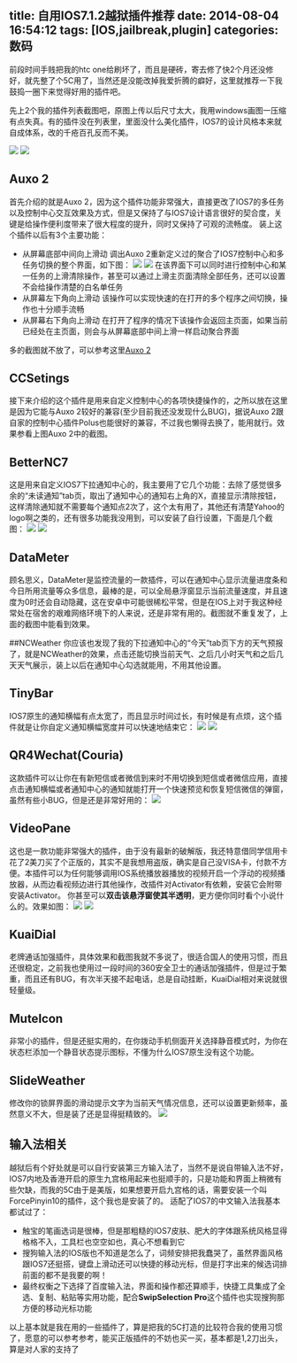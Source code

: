 title: 自用IOS7.1.2越狱插件推荐
date: 2014-08-04 16:54:12
tags: [IOS,jailbreak,plugin]
categories: 数码
---

前段时间手贱把我的htc one给刷坏了，而且是硬砖，寄去修了快2个月还没修好，就先整了个5C用了，当然还是没能改掉我爱折腾的癖好，这里就推荐一下我鼓捣一圈下来觉得好用的插件吧。

<!--more-->



先上2个我的插件列表截图吧，原图上传以后尺寸太大，我用windows画图一压缩有点失真。有的插件没在列表里，里面没什么美化插件，IOS7的设计风格本来就自成体系，改的千疮百孔反而不美。


![](http://ww4.sinaimg.cn/mw690/7d25d640jw1ej0pwd273fj208w0fsjs3.jpg) ![](http://ww1.sinaimg.cn/mw690/7d25d640jw1ej0pwdid5ej208w0fswf6.jpg)


## Auxo 2
首先介绍的就是Auxo 2，因为这个插件功能非常强大，直接更改了IOS7的多任务以及控制中心交互效果及方式，但是又保持了与IOS7设计语言很好的契合度，关键是给操作便利度带来了很大程度的提升，同时又保持了可观的流畅度。
装上这个插件以后有3个主要功能：
- 从屏幕底部中间向上滑动
调出Auxo 2重新定义过的聚合了IOS7控制中心和多任务切换的整个界面，如下图：
![](http://ww3.sinaimg.cn/mw690/7d25d640gw1ej0qqsz4tsj208w0fsq4c.jpg) ![](http://ww2.sinaimg.cn/mw690/7d25d640gw1ej0qqsiz58j208w0fs75o.jpg)
在该界面下可以同时进行控制中心和某一任务的上滑清除操作，甚至可以通过上滑主页面清除全部任务，还可以设置不会给操作清楚的白名单任务
- 从屏幕左下角向上滑动
该操作可以实现快速的在打开的多个程序之间切换，操作也十分顺手流畅
- 从屏幕右下角向上滑动
在打开了程序的情况下该操作会返回主页面，如果当前已经处在主页面，则会与从屏幕底部中间上滑一样启动聚合界面

多的截图就不放了，可以参考这里[Auxo 2](http://iphone.91.com/tutorial/cjjc/140403/21673044.html)

## CCSetings
接下来介绍的这个插件是用来自定义控制中心的各项快捷操作的，之所以放在这里是因为它能与Auxo 2较好的兼容(至少目前我还没发现什么BUG)，据说Auxo 2跟自家的控制中心插件Polus也能很好的兼容，不过我也懒得去换了，能用就行。效果参看上图Auxo 2中的截图。

## BetterNC7
这是用来自定义IOS7下拉通知中心的，我主要用了它几个功能：去除了感觉很多余的“未读通知”tab页，取出了通知中心的通知右上角的X，直接显示清除按钮，这样清除通知就不需要每个通知点2次了，这个太有用了，其他还有清楚Yahoo的logo啊之类的，还有很多功能我没用到，可以安装了自行设置，下面是几个截图：
![](http://ww1.sinaimg.cn/mw690/7d25d640jw1ej0rqamhcwj208w0fsq3q.jpg) ![](http://ww2.sinaimg.cn/mw690/7d25d640jw1ej0rq9zfyaj208w0fs0ti.jpg)

## DataMeter
顾名思义，DataMeter是监控流量的一款插件，可以在通知中心显示流量进度条和今日所用流量等众多信息，最棒的是，可以全局悬浮窗显示当前流量速度，并且速度为0时还会自动隐藏，这在安卓中可能很稀松平常，但是在IOS上对于我这种经常处在宿舍的艰难网络环境下的人来说，还是非常有用的。截图就不重复发了，上面的截图中能看到效果。

##NCWeather
你应该也发现了我的下拉通知中心的“今天”tab页下方的天气预报了，就是NCWeather的效果，点击还能切换当前天气、之后几小时天气和之后几天天气展示，装上以后在通知中心勾选就能用，不用其他设置。

## TinyBar
IOS7原生的通知横幅有点太宽了，而且显示时间过长，有时候是有点烦，这个插件就是让你自定义通知横幅宽度并可以快速地结束它：
![](http://ww3.sinaimg.cn/mw690/7d25d640jw1ej0se5y4hlj208w0fs768.jpg) ![](http://ww1.sinaimg.cn/mw690/7d25d640jw1ej0se6iajdj208w0fs0tc.jpg)

## QR4Wechat(Couria)
这款插件可以让你在有新短信或者微信到来时不用切换到短信或者微信应用，直接点击通知横幅或者通知中心的通知就能打开一个快速预览和恢复短信微信的弹窗，虽然有些小BUG，但是还是非常好用的：
![](http://ww3.sinaimg.cn/mw690/7d25d640gw1ej0skcmso9j208w0fs75b.jpg)

## VideoPane
这也是一款功能非常强大的插件，由于没有最新的破解版，我还特意借同学信用卡花了2美刀买了个正版的，其实不是我想用盗版，确实是自己没VISA卡，付款不方便。本插件可以为任何能够调用IOS系统播放器播放的视频开启一个浮动的视频播放器，从而边看视频边进行其他操作，改插件对Activator有依赖，安装它会附带安装Activator。
你甚至可以**双击该悬浮窗使其半透明**，更方便你同时看个小说什么的。效果如图：
![](http://ww3.sinaimg.cn/mw690/7d25d640gw1ej0skd1x0zj208w0fsjsz.jpg) ![](http://ww1.sinaimg.cn/mw690/7d25d640gw1ej0t0bey6fj208w0fs0uk.jpg)

## KuaiDial
老牌通话加强插件，具体效果和截图我就不多说了，很适合国人的使用习惯，而且还很稳定，之前我也使用过一段时间的360安全卫士的通话加强插件，但是过于繁重，而且还有BUG，有次半天接不起电话，总是自动挂断，KuaiDial相对来说就很轻量级。

## MuteIcon
非常小的插件，但是还挺实用的，在你拨动手机侧面开关选择静音模式时，为你在状态栏添加一个静音状态提示图标，不懂为什么IOS7原生没有这个功能。

## SlideWeather
修改你的锁屏界面的滑动提示文字为当前天气情况信息，还可以设置更新频率，虽然意义不大，但是装了还是显得挺精致的。
![](http://ww1.sinaimg.cn/mw690/7d25d640gw1ej0tahna5lj208w0fs3yr.jpg)

## 输入法相关
越狱后有个好处就是可以自行安装第三方输入法了，当然不是说自带输入法不好，IOS7内地及香港开启的原生九宫格用起来也挺顺手的，只是功能和界面上稍微有些欠缺，而我的5C由于是美版，如果想要开启九宫格的话，需要安装一个叫ForcePinyin10的插件，这个我也是安装了的。
适配了IOS7的中文输入法我基本都试过了：
- 触宝的笔画选词是很棒，但是那粗糙的IOS7皮肤、肥大的字体跟系统风格显得格格不入，工具栏也空空如也，真心不想看到它
- 搜狗输入法的IOS版也不知道是怎么了，词频安排把我蠢哭了，虽然界面风格跟IOS7还挺搭，键盘上滑动还可以快捷的移动光标，但是打字出来的候选词排前面的都不是我要的啊！
- 最终权衡之下选择了百度输入法，界面和操作都还算顺手，快捷工具集成了全选、复制、粘贴等实用功能，配合**SwipSelection Pro**这个插件也实现搜狗那方便的移动光标功能

以上基本就是我在用的一些插件了，算是把我的5C打造的比较符合我的使用习惯了，愿意的可以参考参考，能买正版插件的不妨也买一买，基本都是1,2刀出头，算是对人家的支持了